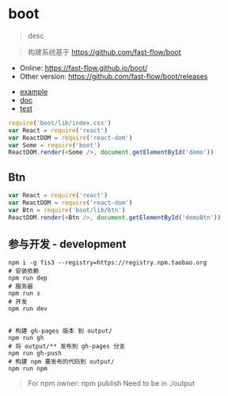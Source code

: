 # boot

> desc

> 构建系统基于 https://github.com/fast-flow/boot

- Online: https://fast-flow.github.io/boot/
- Other version: https://github.com/fast-flow/boot/releases

<div id="demo"></div>

- [example](./example/)
- [doc](./doc/)
- [test](./test/)

````js
require('boot/lib/index.css')
var React = require('react')
var ReactDOM = require('react-dom')
var Some = require('boot')
ReactDOM.render(<Some />, document.getElementById('demo'))
````

## Btn

<div id="demoBtn"></div>

````js
var React = require('react')
var ReactDOM = require('react-dom')
var Btn = require('boot/lib/btn')
ReactDOM.render(<Btn />, document.getElementById('demoBtn'))
````

## 参与开发 - development

```shell
npm i -g fis3 --registry=https://registry.npm.taobao.org
# 安装依赖
npm run dep
# 服务器
npm run s
# 开发
npm run dev


# 构建 gh-pages 版本 到 output/
npm run gh
# 将 output/** 发布到 gh-pages 分支
npm run gh-push
# 构建 npm 要发布的代码到 output/
npm run npm
```

> For npm owner: npm publish Need to be in ./output

